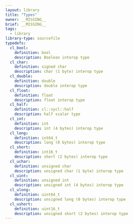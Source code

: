 ```yaml
---
layout: library
title: "Types"
owner: __MISSING__
brief: __MISSING__
tags:
  - library
library-type: sourcefile
typedefs:
  cl_bool:
    definition: bool
    description: Boolean interop type
  cl_char:
    definition: signed char
    description: char (1 byte) interop type
  cl_double:
    definition: double
    description: double interop type
  cl_float:
    definition: float
    description: float interop type
  cl_half:
    definition: cl::sycl::half
    description: half scalar type
  cl_int:
    definition: int
    description: int (4 bytes) interop type
  cl_long:
    definition: int64_t
    description: long (8 bytes) interop type
  cl_short:
    definition: int16_t
    description: short (2 bytes) interop type
  cl_uchar:
    definition: unsigned char
    description: unsigned char (1 byte) interop type
  cl_uint:
    definition: unsigned int
    description: unsigned int (4 bytes) interop type
  cl_ulong:
    definition: uint64_t
    description: unsigned long (8 bytes) interop type
  cl_ushort:
    definition: uint16_t
    description: unsigned short (2 bytes) interop type
---
```

